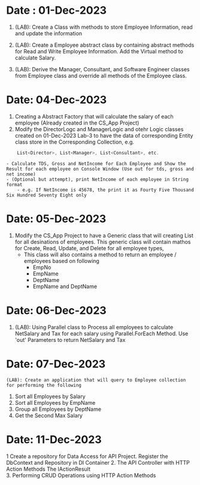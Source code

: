 # Date : 01-Dec-2023

1. (LAB): Create a Class with methods to store Employee Information, read and update the information

2.	(LAB): Create a Employee abstract class by containing abstract methods for Read and Write Employee Information. Add the Virtual method to calculate Salary.
3.	(LAB): Derive the Manager, Consultant, and Software Engineer classes from Employee class and override all methods of the Employee class.


# Date: 04-Dec-2023

1. Creating a Abstract Factory that will calculate the salary of each employee (Already created in the CS_App Project)
2. Modify the DirectorLogc and ManagerLogic and otehr Logic classes created on 01-Dec-2023 Lab-3 to have the data of corresponding Entity class store in the Corresponding Collection, e.g.
````csharp
	List<Director>, List<Manager>, List<Consultant>, etc.
````

	- Calculate TDS, Gross and NetIncome for Each Employee and Show the Result for each employee on Console Window (Use out for tds, gross and net income)
	- (Optional but attempt), print NetIncome of each employee in String format
		- e.g. If NetIncome is 45678, the print it as Fourty Five Thousand Six Hundred Seventy Eight only

# Date: 05-Dec-2023

1. Modify the CS_App Project to have a Generic class that will creating List for all desinations of employees. This generic class will contain mathos for Create, Read, Update, and Delete for all employee types,
	- This class will also contains a method   to return an employee / employees based on	following
		- EmpNo
		- EmpName
		- DeptName
		- EmpName and DeptName

# Date: 06-Dec-2023

1.	(LAB): Using Parallel class to Process all employees to calculate NetSalary and Tax for each salary using Parallel.ForEach Method. Use 'out' Parameters to return NetSalary and Tax  

# Date: 07-Dec-2023

 	(LAB): Create an application that will query to Employee collection for performing the following
1.	Sort all Employees by Salary
2.	Sort all Employees by EmpName
3.	Group all Employees by DeptName
4.	Get the Second Max Salary


# Date: 11-Dec-2023

1 Create a repository for Data Access for API Project. Register the DbContext and Repository in DI Container
2.	The API Controller  with HTTP Action Methods
	The IActionResult	 
3. Performing CRUD Operations using HTTP Action Methods
